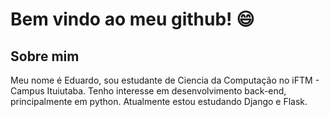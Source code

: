 # Bem vindo ao meu github! :smile:
## Sobre mim
Meu nome é Eduardo, sou estudante de Ciencia da Computação no iFTM - Campus Ituiutaba. Tenho interesse em desenvolvimento back-end, principalmente em python. Atualmente estou estudando Django e Flask.
